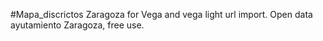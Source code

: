 #Mapa_discrictos Zaragoza for Vega and vega light url import. Open data ayutamiento Zaragoza, free use. 
